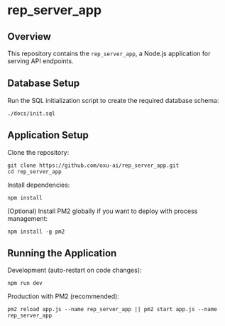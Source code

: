 # rep_server_app

## Overview

This repository contains the `rep_server_app`, a Node.js application for serving API endpoints.

## Database Setup

Run the SQL initialization script to create the required database schema:

```
./docs/init.sql
```

## Application Setup

Clone the repository:

```
git clone https://github.com/oxu-ai/rep_server_app.git
cd rep_server_app
```

Install dependencies:

```
npm install
```

(Optional) Install PM2 globally if you want to deploy with process management:

```
npm install -g pm2
```

## Running the Application

Development (auto-restart on code changes):

```
npm run dev
```

Production with PM2 (recommended):

```
pm2 reload app.js --name rep_server_app || pm2 start app.js --name rep_server_app
```
